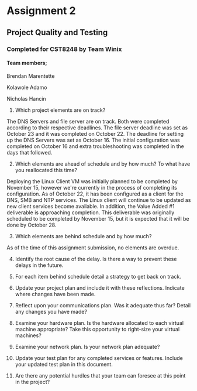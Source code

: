 # Assignment 2
## Project Quality and Testing
### Completed for CST8248 by Team Winix

#### Team members;
Brendan Marentette

Kolawole Adamo

Nicholas Hancin


1) Which project elements are on track?

The DNS Servers and file server are on track. Both were completed according to their respective deadlines. The file server
deadline was set as October 23 and it was completed on October 22. The deadline for setting up the DNS Servers was set as
October 16. The initial configuration was completed on October 16 and extra troubleshooting was completed in the days 
that followed.



2) Which elements are ahead of schedule and by how much? To what have you reallocated this time?

Deploying the Linux Client VM was initially planned to be completed by November 15, however we're currently in the process
of completing its configuration. As of October 22, it has been configured as a client for the DNS, SMB and NTP services.
The Linux client will continue to be updated as new client services become available.
In addition, the Value Added #1 deliverable is approaching completion. This deliverable was originally scheduled to be completed
by November 15, but it is expected that it will be done by October 28.


3) Which elements are behind schedule and by how much?

As of the time of this assignment submission, no elements are overdue.



4) Identify the root cause of the delay. Is there a way to prevent these delays in the future.



5) For each item behind schedule detail a strategy to get back on track.



6) Update your project plan and include it with these reflections. Indicate where changes have been made.



7) Reflect upon your communications plan. Was it adequate thus far? Detail any changes you have made?



8) Examine your hardware plan. Is the hardware allocated to each virtual machine appropriate? Take this opportunity to right-size your virtual machines?



9) Examine your network plan. Is your network plan adequate?



10) Update your test plan for any completed services or features. Include your updated test plan in this document.



11) Are there any potential hurdles that your team can foresee at this point in the project?


